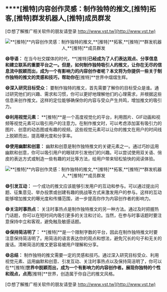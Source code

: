 ## ****[推特]**内容创作灵感：制作独特的推文,**[推特]**拓客,**[推特]**群发机器人,**[推特]**成员群发**

[😍想了解推广相关软件的朋友请登录 http://www.vst.tw](http://www.vst.tw)

 <center><img src="https://vst.tw/MP4/tuiguang/png/6.png" alt="**[推特]**内容创作灵感：制作独特的推文,**[推特]**拓客,**[推特]**群发机器人,**[推特]**成员群发"></center>

**😄导语：**
在当今社交媒体的时代，**[推特]**已经成为了人们表达观点、分享信息和建立联系的重要平台之一。但是，如何制作独特吸引人的推文，让你在无尽的信息流中脱颖而出，成为一个有影响力的内容创作者呢？本文将为你提供一些关于制作独特的推文的灵感和技巧，帮助你在**[推特]**世界中熠熠生辉。

**😄深入研究目标受众：**
要制作独特的推文，首先需要了解你的目标受众是谁。通过研究他们的兴趣、需求和习惯，你可以更好地理解他们的心理需求，并根据这些信息来创作推文。这样的定位能够确保你的内容与受众产生共鸣，增加推文的吸引力。

**😄利用视觉元素：**
**[推特]**是一个高度视觉化的平台，利用图片、GIF动画和视频等视觉元素可以吸引用户的注意力。在制作推文时，可以考虑添加富有吸引力的图片、创意的动态图或有趣的视频。这些视觉元素可以让你的推文在用户的时间线上脱颖而出，提高曝光度和分享率。

**😄使用幽默和创意：**
幽默和创意是制作独特推文的关键元素之一。通过巧妙运用幽默和创意，你可以吸引用户的眼球并引发他们的兴趣。可以尝试使用双关语、俏皮的表达方式或制造一些有趣的对比等方法，给用户带来轻松愉快的阅读体验。

 <center><img src="https://vst.tw/MP4/tuiguang/png/1.png" alt="**[推特]**内容创作灵感：制作独特的推文,**[推特]**拓客,**[推特]**群发机器人,**[推特]**成员群发"></center>

**😄引发互动：**
一个成功的推文应该能够引发用户的互动和参与。可以通过提出问题、征集意见、举办投票或创建有趣的挑战等方式来激发用户的参与。这样的互动能够增加推文的曝光度和传播范围，进一步提高你作为内容创作者的影响力。

**😄关注时事热点：**
关注时事热点是制作独特推文的另一种方法。通过及时把握热门话题，你可以在短时间内吸引更多的关注和讨论。当然，在参与时事话题时要注意保持中立和客观，避免触及敏感话题。

**😄保持简洁明了：**
**[推特]**是一个限制字数的平台，因此在制作独特推文时要注意保持简洁明了。用简洁的语言表达你的观点和想法，避免冗长的句子和无关的废话。清晰简洁的推文更容易被用户理解和分享。

**😄总结：**
制作独特的推文需要一定的灵感和技巧。通过深入研究目标受众、利用视觉元素、运用幽默和创意、引发互动、关注时事热点以及保持简洁明了，你可以在**[推特]**世界中脱颖而出，成为一个有影响力的内容创作者。展现你独特的个性和观点，点亮**[推特]**世界，创造属于你自己的推文风格。

[😍想了解推广相关软件的朋友请登录 http://www.vst.tw](http://www.vst.tw)



